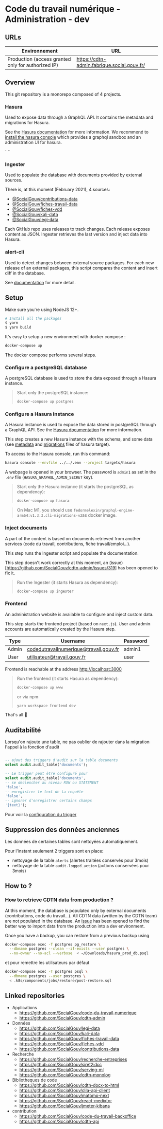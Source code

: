 # Code du travail numérique - Administration - dev

## URLs

| Environnement                                      | URL                                           |
| -------------------------------------------------- | --------------------------------------------- |
| Production (access granted only for authorized IP) | <https://cdtn-admin.fabrique.social.gouv.fr/> |

## Overview

This git repository is a monorepo composed of 4 projects.

### Hasura

Used to expose data through a GraphQL API.
It contains the metadata and migrations for Hasura.

See the [Hasura documentation](https://hasura.io/docs/1.0/graphql/core/index.html) for more information.
We recommend to [install the hasura console](https://hasura.io/docs/1.0/graphql/core/hasura-cli/install-hasura-cli.html) which provides a graphql sandbox and an administration UI for hasura.

` ``

### Ingester

Used to populate the database with documents provided by external sources.

There is, at this moment (February 2021), 4 sources:

- [@SocialGouv/contributions-data](https://github.com/SocialGouv/contributions-data)
- [@SocialGouv/fiches-travail-data](https://github.com/SocialGouv/fiches-travail-data)
- [@SocialGouv/fiches-vdd](https://github.com/SocialGouv/fiches-vdd)
- [@SocialGouv/kali-data](https://github.com/SocialGouv/kali-data)
- [@SocialGouv/legi-data](https://github.com/SocialGouv/legi-data)

Each GitHub repo uses releases to track changes. Each release exposes content as JSON.
Ingester retrieves the last version and inject data into Hasura.

### alert-cli

Used to detect changes between external source packages.
For each new release of an external packages, this script compares the content and insert diff in the database.

See [documentation](targets/alert-cli/README.md) for more detail.

## Setup

Make sure you're using NodeJS 12+.

```sh
# Install all the packages
$ yarn
$ yarn build
```

It's easy to setup a new environment with docker compose :

```sh
docker-compose up
```

The docker compose performs several steps.

### Configure a postgreSQL database

A postgreSQL database is used to store the data exposed through a Hasura instance.

> Start only the postgreSQL instance:
>
> ```sh
> docker-compose up postgres
> ```

### Configure a Hasura instance

A Hasura instance is used to expose the data stored in postgreSQL through a GraphQL API.
See the [Hasura documentation](https://hasura.io/docs/1.0/graphql/core/index.html) for more information.

This step creates a new Hasura instance with the schema,
and some data (see [metadata](targets/hasura/metadata) and [migrations](targets/hasura/migrations) files of hasura target).

To access to the Hasura console, run this command:

```sh
hasura console --envfile ../../.env --project targets/hasura
```

A webpage is opened in your browser. The password is `admin1` as set in the `.env` file (`HASURA_GRAPHQL_ADMIN_SECRET` key).

> Start only the Hasura instance (it starts the postgreSQL as dependency):
>
> ```sh
> docker-compose up hasura
> ```

> On Mac M1, you should use `fedormelexin/graphql-engine-arm64:v1.3.3.cli-migrations-v2`as docker image.

### Inject documents

A part of the content is based on documents retrieved from another services (code du travail, contributions, fiche travail/emploi...).

This step runs the Ingester script and populate the documentation.

This step doesn't work correctly at this moment, an (issue)[https://github.com/SocialGouv/cdtn-admin/issues/319] has been opened to fix it.

> Run the Ingester (it starts Hasura as dependency):
>
> ```sh
> docker-compose up ingester
> ```

### Frontend

An administration website is available to configure and inject custom data.

This step starts the frontend project (based on `next.js`).
User and admin accounts are automatically created by the Hasura step.

| Type  | Username                               | Password |
| ----- | -------------------------------------- | -------- |
| Admin | codedutravailnumerique@travail.gouv.fr | admin1   |
| User  | utilisateur@travail.gouv.fr            | user     |

Frontend is reachable at the address <http://localhost:3000>

> Run the frontend (it starts Hasura as dependency):
>
> ```sh
> docker-compose up www
> ```
>
> or via npm
>
> ```sh
> yarn workspace frontend dev
> ```

That's all 🎉

## Auditabilité

Lorsqu'on rajoute une table, ne pas oublier de rajouter dans la migration l'appel à la fonction d'audit

```sql

-- ajout des triggers d'audit sur la table documents
select audit.audit_table('documents');

-- Le trigger peut être configuré pour
select audit.audit_table('documents',
-- se declencher au niveau ROW ou STATEMENT
'false',
-- enregistrer le text de la requête
'false',
-- ignorer d'enregistrer certains champs
'{text}');
```

Pour voir la [configuration du trigger](targets/hasura/migrations/1613474820206_audit_trigger/up.sql)

## Suppression des données anciennes

Les données de certaines tables sont nettoyées automatiquement.

Pour l'instant seulement 2 triggers sont en place:

- nettoyage de la table `alerts` (alertes traitées conservés pour 3mois)
- nettoyage de la table `audit.logged_action` (actions conservées pour 3mois)

## How to ?

### How to retrieve CDTN data from production ?

At this moment, the database is populated only by external documents (contributions, code du travail...).
All CDTN data (written by the CDTN team) are not populated in the database.
An [issue](https://github.com/SocialGouv/cdtn-admin/issues/320) has been opened to find the better way to import data from the production into a dev environment.

Once you have a backup, you can restore from a previous backup using

```sh
docker-compose exec -T postgres pg_restore \
  --dbname postgres --clean --if-exists --user postgres \
  --no-owner --no-acl --verbose  < ~/Downloads/hasura_prod_db.psql
```

et pour remettre les utilisateurs par défaut

```sh
docker-compose exec -T postgres psql \
  --dbname postgres --user postgres \
  < .k8s/components/jobs/restore/post-restore.sql
```

## Linked repositories

- Applications
  - https://github.com/SocialGouv/code-du-travail-numerique
  - https://github.com/SocialGouv/cdtn-admin
- Données
  - https://github.com/SocialGouv/legi-data
  - https://github.com/SocialGouv/kali-data
  - https://github.com/SocialGouv/fiches-travail-data
  - https://github.com/SocialGouv/fiches-vdd
  - https://github.com/SocialGouv/contributions-data
- Recherche
  - https://github.com/SocialGouv/recherche-entreprises
  - https://github.com/SocialGouv/siret2idcc
  - https://github.com/SocialGouv/serving-ml
  - https://github.com/SocialGouv/cdtn-monolog
- Bibliotheques de code
  - https://github.com/SocialGouv/cdtn-docx-to-html
  - https://github.com/SocialGouv/dila-api-client
  - https://github.com/SocialGouv/matomo-next
  - https://github.com/SocialGouv/react-medixtor
  - https://github.com/SocialGouv/jmeter-kibana
- contribution
  - https://github.com/SocialGouv/code-du-travail-backoffice
  - https://github.com/SocialGouv/cdtn-api
